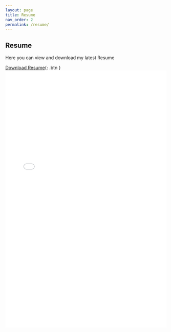 ```yaml
---
layout: page
title: Resume
nav_order: 2
permalink: /resume/
---
```


## Resume

Here you can view and download my latest Resume

[Download Resume](/resume/resume.pdf){: .btn }
<embed src="/resume/resume.pdf" type="application/pdf" width="100%" height="800px"/>
